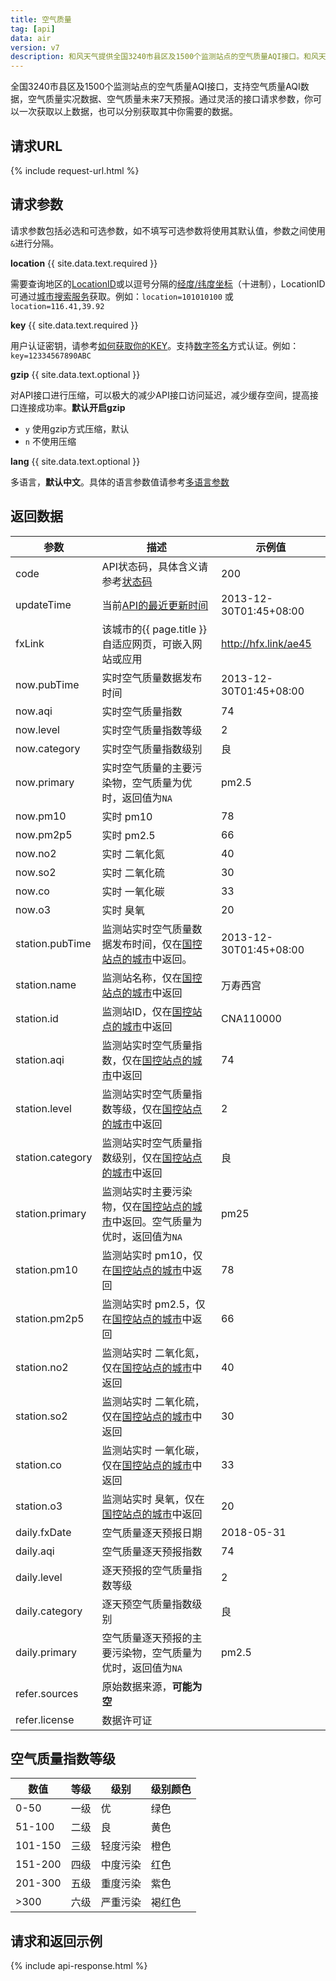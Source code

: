 ```yaml
---
title: 空气质量
tag: [api]
data: air
version: v7
description: 和风天气提供全国3240市县区及1500个监测站点的空气质量AQI接口。和风天气API支持空气质量AQI数据，空气质量实况数据、空气质量未来7天预报以及空气质量未来逐小时预报。
---
```


全国3240市县区及1500个监测站点的空气质量AQI接口，支持空气质量AQI数据，空气质量实况数据、空气质量未来7天预报。通过灵活的接口请求参数，你可以一次获取以上数据，也可以分别获取其中你需要的数据。

## 请求URL

{% include request-url.html %}

## 请求参数

请求参数包括必选和可选参数，如不填写可选参数将使用其默认值，参数之间使用`&`进行分隔。

**location** {{ site.data.text.required }}

需要查询地区的[LocationID](/docs/start/glossary#locationid)或以逗号分隔的[经度/纬度坐标](/docsgetting-started/glossary#coordinate)（十进制），LocationID可通过[城市搜索服务](/docs/api/geo)获取。例如：`location=101010100` 或 `location=116.41,39.92`

**key** {{ site.data.text.required }}

用户认证密钥，请参考[如何获取你的KEY](/docs/start/get-api-key)。支持[数字签名](/docs/faq/technical#signature-authentication)方式认证。例如：`key=12334567890ABC`

**gzip** {{ site.data.text.optional }}

对API接口进行压缩，可以极大的减少API接口访问延迟，减少缓存空间，提高接口连接成功率。**默认开启gzip**

- `y` 使用gzip方式压缩，默认
- `n` 不使用压缩

**lang** {{ site.data.text.optional }}

多语言，**默认中文**。具体的语言参数值请参考[多语言参数](/docs/start/language)

## 返回数据

| 参数             | 描述                                                                                                                   | 示例值                 |
| ---------------- | ---------------------------------------------------------------------------------------------------------------------- | ---------------------- |
| code             | API状态码，具体含义请参考[状态码](/docs/start/status-code)                                                             | 200                    |
| updateTime       | 当前[API的最近更新时间](/docs/start/glossary#updatetime)                                                     | 2013-12-30T01:45+08:00 |
| fxLink           | 该城市的{{ page.title }}自适应网页，可嵌入网站或应用                                                                   | http://hfx.link/ae45   |
| now.pubTime      | 实时空气质量数据发布时间                                                                                               | 2013-12-30T01:45+08:00 |
| now.aqi          | 实时空气质量指数                                                                                                       | 74                     |
| now.level        | 实时空气质量指数等级                                                                                                   | 2                      |
| now.category     | 实时空气质量指数级别                                                                                                   | 良                     |
| now.primary      | 实时空气质量的主要污染物，空气质量为优时，返回值为`NA`                                                                   | pm2.5                  |
| now.pm10         | 实时 pm10                                                                                                              | 78                     |
| now.pm2p5        | 实时 pm2.5                                                                                                             | 66                     |
| now.no2          | 实时 二氧化氮                                                                                                          | 40                     |
| now.so2          | 实时 二氧化硫                                                                                                          | 30                     |
| now.co           | 实时 一氧化碳                                                                                                          | 33                     |
| now.o3           | 实时 臭氧                                                                                                              | 20                     |
| station.pubTime  | 监测站实时空气质量数据发布时间，仅在[国控站点的城市](https://cdn.heweather.com/air_gov.xlsx)中返回。                 | 2013-12-30T01:45+08:00 |
| station.name     | 监测站名称，仅在[国控站点的城市](https://cdn.heweather.com/air_gov.xlsx)中返回                                       | 万寿西宫               |
| station.id       | 监测站ID，仅在[国控站点的城市](https://cdn.heweather.com/air_gov.xlsx)中返回                                         | CNA110000              |
| station.aqi      | 监测站实时空气质量指数，仅在[国控站点的城市](https://cdn.heweather.com/air_gov.xlsx)中返回                           | 74                     |
| station.level    | 监测站实时空气质量指数等级，仅在[国控站点的城市](https://cdn.heweather.com/air_gov.xlsx)中返回                       | 2                      |
| station.category | 监测站实时空气质量指数级别，仅在[国控站点的城市](https://cdn.heweather.com/air_gov.xlsx)中返回                       | 良                     |
| station.primary  | 监测站实时主要污染物，仅在[国控站点的城市](https://cdn.heweather.com/air_gov.xlsx)中返回。空气质量为优时，返回值为`NA` | pm25                   |
| station.pm10     | 监测站实时 pm10，仅在[国控站点的城市](https://cdn.heweather.com/air_gov.xlsx)中返回                                  | 78                     |
| station.pm2p5    | 监测站实时 pm2.5，仅在[国控站点的城市](https://cdn.heweather.com/air_gov.xlsx)中返回                                 | 66                     |
| station.no2      | 监测站实时 二氧化氮，仅在[国控站点的城市](https://cdn.heweather.com/air_gov.xlsx)中返回                              | 40                     |
| station.so2      | 监测站实时 二氧化硫，仅在[国控站点的城市](https://cdn.heweather.com/air_gov.xlsx)中返回                              | 30                     |
| station.co       | 监测站实时 一氧化碳，仅在[国控站点的城市](https://cdn.heweather.com/air_gov.xlsx)中返回                              | 33                     |
| station.o3       | 监测站实时 臭氧，仅在[国控站点的城市](https://cdn.heweather.com/air_gov.xlsx)中返回                                  | 20                     |
| daily.fxDate     | 空气质量逐天预报日期                                                                                                   | 2018-05-31             |
| daily.aqi        | 空气质量逐天预报指数                                                                                                   | 74                     |
| daily.level      | 逐天预报的空气质量指数等级                                                                                             | 2                      |
| daily.category   | 逐天预空气质量指数级别                                                                                                 | 良                     |
| daily.primary    | 空气质量逐天预报的主要污染物，空气质量为优时，返回值为`NA`                                                               | pm2.5                  |
| refer.sources    | 原始数据来源，**可能为空**                                                                                             |                        |
| refer.license    | 数据许可证                                                                                                           |                        |

## 空气质量指数等级

| 数值    | 等级 | 级别     | 级别颜色 |
| ------- | ---- | -------- | -------- |
| 0-50    | 一级 | 优       | 绿色     |
| 51-100  | 二级 | 良       | 黄色     |
| 101-150 | 三级 | 轻度污染 | 橙色     |
| 151-200 | 四级 | 中度污染 | 红色     |
| 201-300 | 五级 | 重度污染 | 紫色     |
| >300    | 六级 | 严重污染 | 褐红色   |

## 请求和返回示例

{% include api-response.html %}
